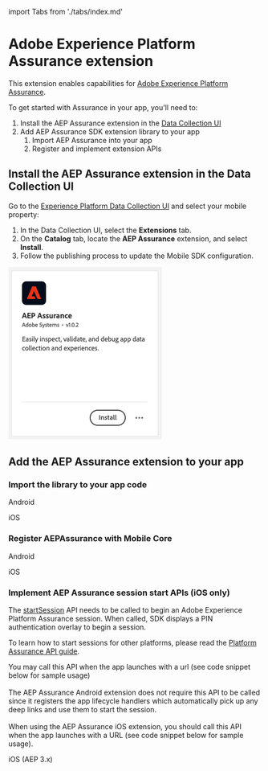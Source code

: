 import Tabs from './tabs/index.md'

# Adobe Experience Platform Assurance extension

This extension enables capabilities for [Adobe Experience Platform Assurance](../platform-assurance/index.md).

To get started with Assurance in your app, you'll need to:

1. Install the AEP Assurance extension in the [Data Collection UI](https://experience.adobe.com/#/data-collection)
2. Add AEP Assurance SDK extension library to your app
   1. Import AEP Assurance into your app
   2. Register and implement extension APIs

## Install the AEP Assurance extension in the Data Collection UI

Go to the [Experience Platform Data Collection UI](https://experience.adobe.com/#/data-collection/) and select your mobile property:

1. In the Data Collection UI, select the **Extensions** tab.
2. On the **Catalog** tab, locate the **AEP Assurance** extension, and select **Install**.
3. Follow the publishing process to update the Mobile SDK configuration.

![](./assets/index/assurance-extension.png)

## Add the AEP Assurance extension to your app

### Import the library to your app code

<TabsBlock orientation="horizontal" slots="heading, content" repeat="2"/>

Android

<Tabs query="platform=android&task=import-library"/>

iOS

<Tabs query="platform=ios-aep&task=import-library"/>

<!--- React Native

<Tabs query="platform=react-native&task=import-library"/>

Flutter

<Tabs query="platform=flutter&task=import-library"/> --->

### Register AEPAssurance with Mobile Core

<TabsBlock orientation="horizontal" slots="heading, content" repeat="2"/>

Android

<Tabs query="platform=android&task=register-assurance"/>

iOS

<Tabs query="platform=ios-aep&task=register-assurance"/>

<!--- React Native

<Tabs query="platform=react-native&task=register-assurance"/>

Flutter

<Tabs query="platform=flutter&task=register-assurance"/> --->

### Implement AEP Assurance session start APIs (iOS only)

The [startSession](./assurance-api-reference.md#startsession) API needs to be called to begin an Adobe Experience Platform Assurance session. When called, SDK displays a PIN authentication overlay to begin a session. 

To learn how to start sessions for other platforms, please read the [Platform Assurance API guide](./api-reference.md).

<InlineAlert variant="info" slots="text"/>

You may call this API when the app launches with a url (see code snippet below for sample usage) <br/><br/> The AEP Assurance Android extension does not require this API to be called since it registers the app lifecycle handlers which automatically pick up any deep links and use them to start the session.<br/><br/>When using the AEP Assurance iOS extension, you should call this API when the app launches with a URL (see code snippet below for sample usage).

<TabsBlock orientation="horizontal" slots="heading, content" repeat="1"/>

iOS (AEP 3.x)

<Tabs query="platform=ios-aep&task=register-assurance"/>

